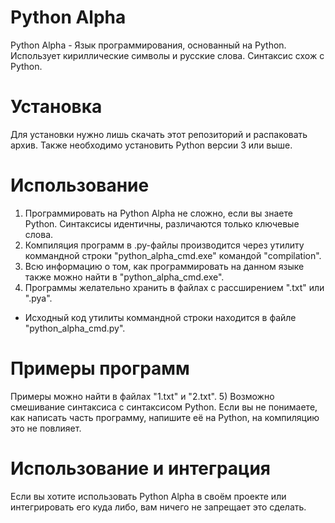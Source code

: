 # Python Alpha
Python Alpha - Язык программирования, основанный на Python. Использует кириллические символы и русские слова. Синтаксис схож с Python.

# Установка
Для установки нужно лишь скачать этот репозиторий и распаковать архив. Также необходимо установить Python версии 3 или выше.

# Использование
1) Программировать на Python Alpha не сложно, если вы знаете Python. Синтаксисы идентичны, различаются только ключевые слова.
2) Компиляция программ в .py-файлы производится через утилиту коммандной строки "python_alpha_cmd.exe" командой "compilation".
3) Всю информацию о том, как программировать на данном языке также можно найти в "python_alpha_cmd.exe".
4) Программы желательно хранить в файлах с рассширением ".txt" или ".pya".
* Исходный код утилиты коммандной строки находится в файле "python_alpha_cmd.py".
# Примеры программ
Примеры можно найти в файлах "1.txt" и "2.txt".
5) Возможно смешивание синтаксиса с синтаксисом Python. Если вы не понимаете, как написать часть программу, напишите её на Python, на компиляцию это не повлияет.
# Использование и интеграция
Если вы хотите использовать Python Alpha в своём проекте или интегрировать его куда либо, вам ничего не запрещает это сделать.
